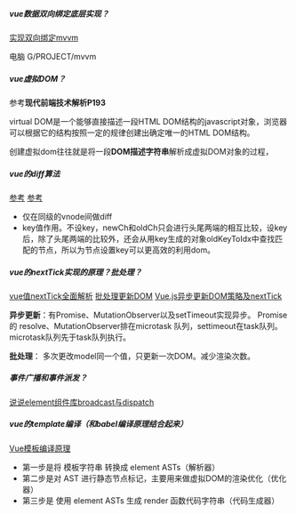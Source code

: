 ##### vue数据双向绑定底层实现？
[实现双向绑定mvvm](https://segmentfault.com/a/1190000006599500)

电脑 G/PROJECT/mvvm

##### vue虚拟DOM？
参考**现代前端技术解析P193**

virtual DOM是一个能够直接描述一段HTML DOM结构的javascript对象，浏览器可以根据它的结构按照一定的规律创建出确定唯一的HTML DOM结构。

创建虚拟dom往往就是将一段**DOM描述字符串**解析成虚拟DOM对象的过程，

##### vue的diff算法
[参考](http://blog.csdn.net/m6i37jk/article/details/78140159)
[参考](https://segmentfault.com/a/1190000008782928#articleHeader0)

- 仅在同级的vnode间做diff
- key值作用。不设key，newCh和oldCh只会进行头尾两端的相互比较，设key后，除了头尾两端的比较外，还会从用key生成的对象oldKeyToIdx中查找匹配的节点，所以为节点设置key可以更高效的利用dom。

##### vue的nextTick实现的原理？批处理？
[vue值nextTick全面解析](https://www.cnblogs.com/xujiazheng/p/6852124.html)
[批处理更新DOM](https://github.com/youngwind/blog/issues/88)
[Vue.js异步更新DOM策略及nextTick](https://github.com/answershuto/learnVue/blob/master/docs/Vue.js%E5%BC%82%E6%AD%A5%E6%9B%B4%E6%96%B0DOM%E7%AD%96%E7%95%A5%E5%8F%8AnextTick.MarkDown)

**异步更新**：有Promise、MutationObserver以及setTimeout实现异步。
Promise 的 resolve、MutationObserver排在microtask 队列，settimeout在task队列。microtask队列先于task队列执行。

**批处理**： 多次更改model同一个值，只更新一次DOM。减少渲染次数。


##### 事件广播和事件派发？
[说说element组件库broadcast与dispatch](https://github.com/answershuto/learnVue/blob/master/docs/%E8%AF%B4%E8%AF%B4element%E7%BB%84%E4%BB%B6%E5%BA%93broadcast%E4%B8%8Edispatch.MarkDown)

##### vue的template编译（和babel编译原理结合起来）
[Vue模板编译原理](https://github.com/berwin/Blog/issues/18)

- 第一步是将 模板字符串 转换成 element ASTs（解析器）
- 第二步是对 AST 进行静态节点标记，主要用来做虚拟DOM的渲染优化（优化器）
- 第三步是 使用 element ASTs 生成 render 函数代码字符串（代码生成器）





